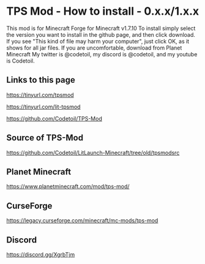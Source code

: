 # TPS Mod - How to install - 0.x.x/1.x.x
This mod is for Minecraft Forge for Minecraft v1.7.10
To install simply select the version you want to install in the github page, and then click download.
If you see "This kind of file may harm your computer", just click OK, as it shows for all jar files. If you are uncomfortable, download from Planet Minecraft
My twitter is @codetoil, my discord is @codetoil, and my youtube is Codetoil.

## Links to this page

https://tinyurl.com/tpsmod

https://tinyurl.com/lit-tpsmod

https://github.com/Codetoil/TPS-Mod

## Source of TPS-Mod
https://github.com/Codetoil/LitLaunch-Minecraft/tree/old/tpsmodsrc

## Planet Minecraft
https://www.planetminecraft.com/mod/tps-mod/

## CurseForge
https://legacy.curseforge.com/minecraft/mc-mods/tps-mod

## Discord
https://discord.gg/XgrbTjm

